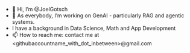 - 👋 Hi, I’m @JoelGotsch
- 👀 As everybody, I’m working on GenAI - particularly RAG and agentic systems.
- I have a background in Data Science, Math and App Development
- 📫 How to reach me: contact me at <githubaccountname_with_dot_inbetween>@gmail.com

<!---
JoelGotsch/JoelGotsch is a ✨ special ✨ repository because its `README.md` (this file) appears on your GitHub profile.
You can click the Preview link to take a look at your changes.
--->
